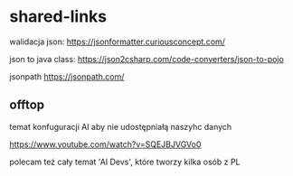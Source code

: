 # shared-links

walidacja json:
https://jsonformatter.curiousconcept.com/

json to java class:
https://json2csharp.com/code-converters/json-to-pojo

jsonpath https://jsonpath.com/


## offtop
temat konfuguracji AI aby nie udostępniałą naszyhc danych

https://www.youtube.com/watch?v=SQEJBJVGVo0

polecam też cały temat 'AI Devs', które tworzy kilka osób z PL
